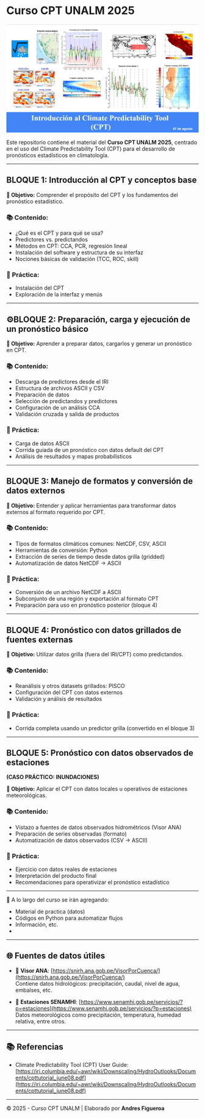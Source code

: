 # Curso CPT UNALM 2025

![Banner CPT 2025](CPT_IMAGEN_CURSO.png)

Este repositorio contiene el material del **Curso CPT UNALM 2025**, centrado en el uso del Climate Predictability Tool (CPT) para el desarrollo de pronósticos estadísticos en climatología.

---

## BLOQUE 1: Introducción al CPT y conceptos base

**🎯 Objetivo:** Comprender el propósito del CPT y los fundamentos del pronóstico estadístico.

### 📚 Contenido:
- ¿Qué es el CPT y para qué se usa?
- Predictores vs. predictandos
- Métodos en CPT: CCA, PCR, regresión lineal
- Instalación del software y estructura de su interfaz
- Nociones básicas de validación (TCC, ROC, skill)

### 🧪 Práctica:
- Instalación del CPT
- Exploración de la interfaz y menús

---

## ⚙BLOQUE 2: Preparación, carga y ejecución de un pronóstico básico

**🎯 Objetivo:** Aprender a preparar datos, cargarlos y generar un pronóstico en CPT.

### 📚 Contenido:
- Descarga de predictores desde el IRI
- Estructura de archivos ASCII y CSV
- Preparación de datos
- Selección de predictandos y predictores
- Configuración de un análisis CCA
- Validación cruzada y salida de productos

### 🧪 Práctica:
- Carga de datos ASCII
- Corrida guiada de un pronóstico con datos default del CPT
- Análisis de resultados y mapas probabilísticos

---

## BLOQUE 3: Manejo de formatos y conversión de datos externos

**🎯 Objetivo:** Entender y aplicar herramientas para transformar datos externos al formato requerido por CPT.

### 📚 Contenido:
- Tipos de formatos climáticos comunes: NetCDF, CSV, ASCII
- Herramientas de conversión: Python
- Extracción de series de tiempo desde datos grilla (gridded)
- Automatización de datos NetCDF → ASCII

### 🧪 Práctica:
- Conversión de un archivo NetCDF a ASCII
- Subconjunto de una región y exportación al formato CPT
- Preparación para uso en pronóstico posterior (bloque 4)

---

## BLOQUE 4: Pronóstico con datos grillados de fuentes externas

**🎯 Objetivo:** Utilizar datos grilla (fuera del IRI/CPT) como predictandos.

### 📚 Contenido:
- Reanálisis y otros datasets grillados: PISCO
- Configuración del CPT con datos externos
- Validación y análisis de resultados

### 🧪 Práctica:
- Corrida completa usando un predictor grilla (convertido en el bloque 3)

---

## BLOQUE 5: Pronóstico con datos observados de estaciones  
**(CASO PRÁCTICO: INUNDACIONES)**

**🎯 Objetivo:** Aplicar el CPT con datos locales u operativos de estaciones meteorológicas.

### 📚 Contenido:
- Vistazo a fuentes de datos observados hidrométricos (Visor ANA)  
- Preparación de series observadas (formato)
- Automatización de datos observados (CSV → ASCII)

### 🧪 Práctica:
- Ejercicio con datos reales de estaciones
- Interpretación del producto final
- Recomendaciones para operativizar el pronóstico estadístico

---

📌 A lo largo del curso se irán agregando:
- Material de practica (datos) 
- Códigos en Python para automatizar flujos
- Información, etc.
- 
---

## 🌐 Fuentes de datos útiles

- 🔗 **Visor ANA**: [https://snirh.ana.gob.pe/VisorPorCuenca/](https://snirh.ana.gob.pe/VisorPorCuenca/)  
  Contiene datos hidrológicos: precipitación, caudal, nivel de agua, embalses, etc.

- 🔗 **Estaciones SENAMHI**: [https://www.senamhi.gob.pe/servicios/?p=estaciones](https://www.senamhi.gob.pe/servicios/?p=estaciones)  
  Datos meteorológicos como precipitación, temperatura, humedad relativa, entre otros.

---

## 📚 Referencias

- Climate Predictability Tool (CPT) User Guide:  
  [https://iri.columbia.edu/~awr/wiki/Downscaling/HydroOutlooks/Documents/cpttutorial_june08.pdf](https://iri.columbia.edu/~awr/wiki/Downscaling/HydroOutlooks/Documents/cpttutorial_june08.pdf)

---

© 2025 - Curso CPT UNALM | Elaborado por **Andres Figueroa**

